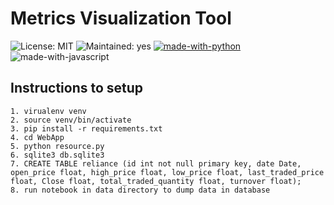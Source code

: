 Metrics Visualization Tool
==========================

![License: MIT](https://img.shields.io/badge/License-MIT-Green.svg)
![Maintained: yes](https://img.shields.io/badge/Maintained-Yes-Green.svg)
[![made-with-python](https://img.shields.io/badge/Made%20with-Python-blue.svg)](https://www.python.org/)
![made-with-javascript](https://img.shields.io/badge/Made%20with-Javascript-blue.svg)


## Instructions to setup

```
1. virualenv venv
2. source venv/bin/activate
3. pip install -r requirements.txt
4. cd WebApp
5. python resource.py
6. sqlite3 db.sqlite3
7. CREATE TABLE reliance (id int not null primary key, date Date, open_price float, high_price float, low_price float, last_traded_price float, Close float, total_traded_quantity float, turnover float);
8. run notebook in data directory to dump data in database
```
